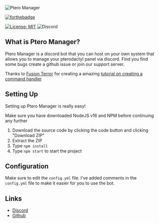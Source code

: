 <img src="https://i.imgur.com/14cEduP.png" alt="Ptero Manager" />

[![forthebadge](https://forthebadge.com/images/badges/made-with-javascript.svg)](https://forthebadge.com)

[![License: MIT](https://img.shields.io/badge/license-MIT-blue.svg)](LICENSE)
![Discord](https://img.shields.io/discord/1043936305127632927?color=%23697EC6&label=discord)

## What is Ptero Manager?
Ptero Manager is a discord bot that you can host on your own system that allows you to manage your pterodactyl panel via discord. Find you find some bugs create a github issue or join our support server. 

Thanks to [Fusion Terror](https://www.youtube.com/@FusionTerror) for creating a amazing [tutorial on creating a command handler](https://www.youtube.com/watch?v=HNH4V6Dhw6s)

## Setting Up

Setting up Ptero Manager is really easy!

Make sure you have downloaded NodeJS v16 and NPM before continuing any further 

1. Download the source code by clicking the code button and clicking "Download ZIP"
2. Extract the ZIP
3. Type ```npm install```
4. Type ```npm start``` to start the project

## Configuration 
Make sure to edit the ```config.yml``` file. I've added comments in the ```config.yml``` file to make it easier for you to use the bot.

## Links
* [Discord](https://discord.gg/svqDa5TaxA)
* [Github](https://github.com/Owl1029/pteromanager)